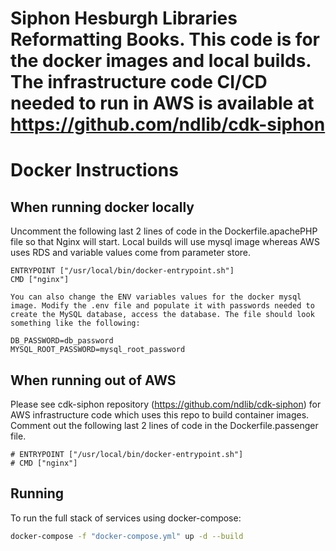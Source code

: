 # Siphon Hesburgh Libraries Reformatting Books.  This code is for the docker images and local builds.  The infrastructure code CI/CD needed to run in AWS is available at https://github.com/ndlib/cdk-siphon

# Docker Instructions

## When running docker locally
Uncomment the following last 2 lines of code in the Dockerfile.apachePHP file so that Nginx will start.  Local builds will use mysql image whereas AWS uses RDS and variable values come from parameter store.
```
ENTRYPOINT ["/usr/local/bin/docker-entrypoint.sh"]
CMD ["nginx"]

You can also change the ENV variables values for the docker mysql image. Modify the .env file and populate it with passwords needed to create the MySQL database, access the database. The file should look something like the following:

DB_PASSWORD=db_password
MYSQL_ROOT_PASSWORD=mysql_root_password
```

## When running out of AWS
Please see cdk-siphon repository (https://github.com/ndlib/cdk-siphon) for AWS infrastructure code which uses this repo to build container images. Comment out the following last 2 lines of code in the Dockerfile.passenger file.
```
# ENTRYPOINT ["/usr/local/bin/docker-entrypoint.sh"]
# CMD ["nginx"]
```

## Running
To run the full stack of services using docker-compose:
```sh
docker-compose -f "docker-compose.yml" up -d --build
```
